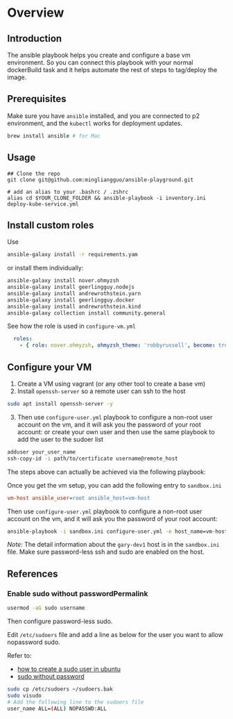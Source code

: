 # Overview

## Introduction

The ansible playbook helps you create and configure a base vm environment. So you can connect this playbook with your normal dockerBuild task and it helps automate the rest of steps to tag/deploy the image.

## Prerequisites

Make sure you have `ansible` installed, and you are connected to p2 environment, and the `kubectl` works for deployment updates.

```bash
brew install ansible # for Mac
```

## Usage

```
## Clone the repo
git clone git@github.com:mingliangguo/ansible-playground.git

# add an alias to your .bashrc / .zshrc 
alias cd $YOUR_CLONE_FOLDER && ansible-playbook -i inventory.ini deploy-kube-service.yml
```

## Install custom roles

Use 
```bash
ansible-galaxy install -r requirements.yam
```

or install them individually:

```bash
ansible-galaxy install nover.ohmyzsh
ansible-galaxy install geerlingguy.nodejs
ansible-galaxy install andrewrothstein.yarn
ansible-galaxy install geerlingguy.docker
ansible-galaxy install andrewrothstein.kind
ansible-galaxy collection install community.general
```

See how the role is used in `configure-vm.yml`

```yml
  roles:
    - { role: nover.ohmyzsh, ohmyzsh_theme: 'robbyrussell', become: true }
```

## Configure your VM


1. Create a VM using vagrant (or any other tool to create a base vm)
2. Install `openssh-server` so a remote user can ssh to the host
```bash
sudo apt install openssh-server -y
```
3. Then use `configure-user.yml` playbook to configure a non-root user account on the vm, and it will ask you the password of your root account:
or create your own user and then use the same playbook to add the user to the sudoer list
```bash
adduser your_user_name
ssh-copy-id -i path/to/certificate username@remote_host
```

The steps above can actually be achieved via the following playbook:

Once you get the vm setup, you can add the following entry to `sandbox.ini`

```ini
vm-host ansible_user=root ansible_host=vm-host
```

Then use `configure-user.yml` playbook to configure a non-root user account on the vm, and it will ask you the password of your root account:

```bash
ansible-playbook -i sandbox.ini configure-user.yml -e host_name=vm-host -e user_name=gary
```

*Note:* The detail information about the `gary-dev1` host is in the `sandbox.ini` file. Make sure password-less ssh and sudo are enabled on the host.


## References

### Enable sudo without passwordPermalink

```bash
usermod -aG sudo username
```

Then configure password-less sudo.

Edit `/etc/sudoers` file and add a line as below for the user you want to allow nopassword sudo.

Refer to:
- [how to create a sudo user in ubuntu](https://linuxize.com/post/how-to-create-a-sudo-user-on-ubuntu/)
- [sudo without password](https://linuxhandbook.com/sudo-without-password/)


```bash
sudo cp /etc/sudoers ~/sudoers.bak
sudo visudo
# Add the following line to the sudoers file
user_name ALL=(ALL) NOPASSWD:ALL
```


